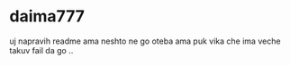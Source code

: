 # daima777
uj napravih readme ama neshto ne go oteba
ama puk vika che ima veche takuv fail da go ..
